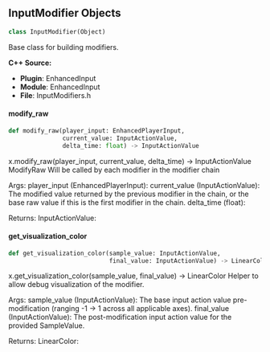 ## InputModifier Objects

```python
class InputModifier(Object)
```

Base class for building modifiers.

**C++ Source:**

- **Plugin**: EnhancedInput
- **Module**: EnhancedInput
- **File**: InputModifiers.h

<a id="unreal.InputModifier.modify_raw"></a>

#### modify_raw

```python
def modify_raw(player_input: EnhancedPlayerInput,
               current_value: InputActionValue,
               delta_time: float) -> InputActionValue
```

x.modify_raw(player_input, current_value, delta_time) -> InputActionValue
ModifyRaw
Will be called by each modifier in the modifier chain

Args:
    player_input (EnhancedPlayerInput): 
    current_value (InputActionValue): The modified value returned by the previous modifier in the chain, or the base raw value if this is the first modifier in the chain.
    delta_time (float): 

Returns:
    InputActionValue:

<a id="unreal.InputModifier.get_visualization_color"></a>

#### get_visualization_color

```python
def get_visualization_color(sample_value: InputActionValue,
                            final_value: InputActionValue) -> LinearColor
```

x.get_visualization_color(sample_value, final_value) -> LinearColor
Helper to allow debug visualization of the modifier.

Args:
    sample_value (InputActionValue): The base input action value pre-modification (ranging -1 -> 1 across all applicable axes).
    final_value (InputActionValue): The post-modification input action value for the provided SampleValue.

Returns:
    LinearColor:

<a id="unreal.InputModifierSmoothDelta"></a>